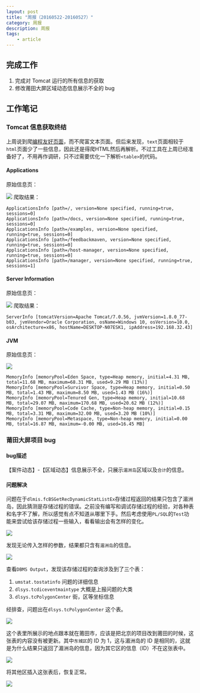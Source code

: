 ```yaml
---
layout: post
title: "周报（20160522-20160527）"
category: 周报
description: 周报
tags:
    - article
---
```


## 完成工作
1. 完成对 Tomcat 运行的所有信息的获取
2. 修改莆田大屏区域动态信息展示不全的 bug

## 工作笔记

### Tomcat 信息获取终结
上周说到爬[编程友好页面](http://mys1993.github.io/2016/05/22/weekly3.html#title5)，而不爬富文本页面。但后来发现，`text`页面相较于`html`页面少了一些信息，因此还是得爬HTML然后再解析。不过工具在上周已经准备好了，不用再作调研，只不过需要优化一下解析`<table>`的代码。

#### Applications
原始信息页：

![](http://7xpx1g.com1.z0.glb.clouddn.com/16-5-30/27094952.jpg)
爬取结果：

```
ApplicationsInfo [path=/, version=None specified, running=true, sessions=0]
ApplicationsInfo [path=/docs, version=None specified, running=true, sessions=0]
ApplicationsInfo [path=/examples, version=None specified, running=true, sessions=0]
ApplicationsInfo [path=/feedbackmaven, version=None specified, running=true, sessions=0]
ApplicationsInfo [path=/host-manager, version=None specified, running=true, sessions=0]
ApplicationsInfo [path=/manager, version=None specified, running=true, sessions=1]
```

#### Server Information
原始信息页：

![](http://7xpx1g.com1.z0.glb.clouddn.com/16-5-30/7382891.jpg)
爬取结果：

```
ServerInfo [tomcatVersion=Apache Tomcat/7.0.56, jvmVersion=1.8.0_77-b03, jvmVendor=Oracle Corporation, osName=Windows 10, osVersion=10.0, osArchitecture=x86, hostName=DESKTOP-N07ESK1, ipAddress=192.168.32.43]
```

#### JVM
原始信息页：

![](http://7xpx1g.com1.z0.glb.clouddn.com/16-5-30/92063734.jpg)


```
MemoryInfo [memoryPool=Eden Space, type=Heap memory, initial=4.31 MB, total=11.68 MB, maximum=68.31 MB, used=9.29 MB (13%)]
MemoryInfo [memoryPool=Survivor Space, type=Heap memory, initial=0.50 MB, total=1.43 MB, maximum=8.50 MB, used=1.43 MB (16%)]
MemoryInfo [memoryPool=Tenured Gen, type=Heap memory, initial=10.68 MB, total=29.07 MB, maximum=170.68 MB, used=20.62 MB (12%)]
MemoryInfo [memoryPool=Code Cache, type=Non-heap memory, initial=0.15 MB, total=3.31 MB, maximum=32.00 MB, used=3.20 MB (10%)]
MemoryInfo [memoryPool=Metaspace, type=Non-heap memory, initial=0.00 MB, total=16.87 MB, maximum=-0.00 MB, used=16.45 MB]
```

### 莆田大屏项目 bug

#### bug描述
【案件动态】-【区域动态】信息展示不全，只展示`湄洲岛`区域以及`合计`的信息。

#### 问题解决
问题在于`dlmis.fcBSGetRecDynamicStatListEx`存储过程返回的结果只包含了湄洲岛，因此猜测是存储过程的错误。之前没有编写和调试存储过程的经验，对各种表和名字不了解，所以感觉有点不知道从哪里下手。然后考虑使用`PL/SQL`的`Test`功能来尝试给该存储过程一些输入，看看输出会有怎样的变化。

![](http://7xpx1g.com1.z0.glb.clouddn.com/16-5-30/84279148.jpg)

发现无论传入怎样的参数，结果都只含有`湄洲岛`的信息。

![](http://7xpx1g.com1.z0.glb.clouddn.com/16-5-30/64704705.jpg)

查看`DBMS Output`，发现该存储过程的查询涉及到了三个表：

1. `umstat.tostatinfo` 问题的详细信息
2. `dlsys.tcdiceventmaintype` 大概是上报问题的大类
3. `dlsys.tcPolygonCenter` 街，区等坐标信息

经排查，问题出在`dlsys.tcPolygonCenter` 这个表。

![](http://7xpx1g.com1.z0.glb.clouddn.com/16-5-30/11369513.jpg)

这个表里所展示的地点跟本就在莆田市，应该是把北京的项目改到莆田的时候，这张表的内容没有被更新。其中`东城区`的 ID 为 1，这与湄洲岛的 ID 是相同的，这就是为什么结果只返回了湄洲岛的信息，因为其它区的信息（ID）不在这张表中。

![](http://7xpx1g.com1.z0.glb.clouddn.com/16-5-30/1366145.jpg)

将其他区插入这张表后，恢复正常。

![](http://7xpx1g.com1.z0.glb.clouddn.com/16-5-30/44864930.jpg)
